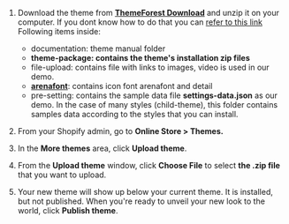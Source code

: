 1. Download the theme from [**ThemeForest Download**](https://themeforest.net/downloads) and unzip it on your computer. If you dont know how to do that you can [refer to this link](https://arenathemes.freshdesk.com/support/solutions/articles/6000177905-how-to-fix-shopify-theme-upload-error-arenathemes)  
   Following items inside:

   * documentation: theme manual folder
   * **theme-package: contains the theme's installation zip files**
   * file-upload: contains file with links to images, video is used in our demo.
   * **[arenafont](/how-to-use-and-update-arenafont.md)**: contains icon font arenafont and detail
   * pre-setting: contains the sample data file **settings-data.json** as our demo. In the case of many styles \(child-theme\), this folder contains samples data according to the styles that you can install.

2. From your Shopify admin, go to **Online Store &gt; Themes.**

3. In the **More themes** area, click **Upload theme**.

4. From the **Upload theme** window, click **Choose File** to select **the .zip file** that you want to upload.

5. Your new theme will show up below your current theme. It is installed, but not published. When you're ready to unveil your new look to the world, click **Publish theme**.



